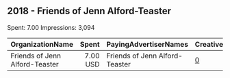 ## 2018 - Friends of Jenn Alford-Teaster 
Spent: 7.00
Impressions: 3,094

|OrganizationName|Spent|PayingAdvertiserNames|CreativeUrls|Impressions|Genders|AgeBrackets|CountryCodes|BillingAddresses|CandidateBallotInformation|
|:---|---:|:---|:---|---:|:---|:---|:---|:---|:---|
|Friends of Jenn Alford-Teaster|7.00 USD|Friends of Jenn Alford-Teaster|[0](https://www.snap.com/political-ads/asset/97aa87f3629e506b7469ce44119a101f5ad8f505aed4a8c993bb598e0173ab65?mediaType=mp4)|3,094|||united states|US||
